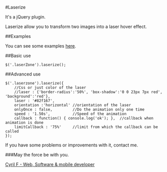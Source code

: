 #Laserize

It's a jQuery plugin.

Laserize allow you to transform two images into a laser hover effect.

##Examples

You can see some examples [here](http://cyrilf7.github.com/laserize/examples/index.html).

##Basic use

    $('.laserZone').laserize();

##Advanced use

    $('.laserzone').laserize({
        //Css or just color of the laser
        //laser : {'border-radius':'50%', 'box-shadow':'0 0 23px 7px red', 'background':'red'},
        laser : '#82f167',
        orientation :'horizontal' //orientation of the laser
        onlyOnce : false,         //Do the animation only one time
        speed : '1.50s',          //Speed of the animation
        callback : function() { console.log('ok'); },  //callback when animation is done
        limitCallback : '75%'     //limit from which the callback can be called
    });


If you have some problems or improvements with it, contact me.

###May the force be with you.

[Cyril F - Web, Software & mobile developer](http://cyrilf.com)
